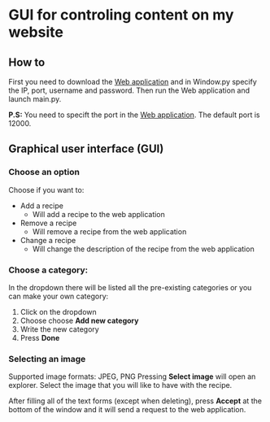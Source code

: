 # GUI for controling content on my website

## How to
First you need to download the [Web application](https://github.com/ItsOKayCZ/Web/tree/master/2018/Recipe%20Website) and in Window.py specify the IP, port, username and password. Then run the Web application and launch main.py.

__P.S:__ You need to specift the port in the [Web application](https://github.com/ItsOKayCZ/Web/tree/master/2018/Recipe%20Website).
The default port is 12000.

## Graphical user interface (GUI)
### Choose an option
Choose if you want to:
* Add a recipe
    * Will add a recipe to the web application
* Remove a recipe
    * Will remove a recipe from the web application
* Change a recipe
    * Will change the description of the recipe from the web application

### Choose a category:
In the dropdown there will be listed all the pre-existing categories or you can make your own category:
1. Click on the dropdown
2. Choose choose __Add new category__
3. Write the new category
4. Press __Done__

### Selecting an image
Supported image formats: JPEG, PNG
Pressing __Select image__ will open an explorer. Select the image that you will like to have with the recipe.

After filling all of the text forms (except when deleting), press __Accept__ at the bottom of the window and it will send a request to the web application.